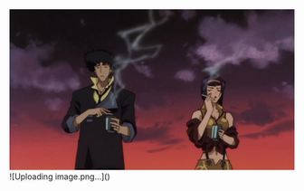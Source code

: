 <img src="images/cowboy_bebop.jpg" alt="响应式图片" style="max-width: 100%; height: auto;">
![Uploading image.png…]()
